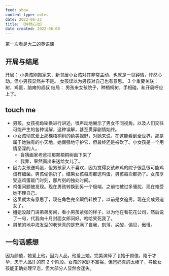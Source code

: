 ```yaml
---
feed: show
content-type: notes
date: 2022-06-23
title: 《怦然心动》
date created: 2022-06-09
---
```


第一次看是大二的英语课

## 开局与结尾

开局：
小男孩刚搬家来，新邻居小女孩对其非常主动，也就是一见钟情，怦然心动。但小男孩显然并不是。
女孩误以为男孩对自己也有意思。
3 个重要关联：树，鸡蛋，脑瘫的叔叔
结局：
男孩来女孩院子，种梧桐树，手相碰，和开局呼应上了。

## touch me

- 男孩，女孩视角轮换进行讲述，很声动地展示了男女不同视角，以及人们交往可能产生的各种误解，这种误解，甚至贯穿剧情始终。
- 小女孩彻底爱上那棵梧桐树的绝美视野，对她来说，在这能看到全世界，那是属于她独有的小天地，她倔强地守护它，但最终还是被砍了。小女孩是一个用情至深的人。
	- 盲猜画家老爸把那颗梧桐树画下来了
	- 我靠，果然画出来送给女儿了。
- 因为女孩送鸡蛋，但男孩家人不喜欢，因为觉得女孩养鸡的院子很乱很可能鸡蛋有细菌。男孩偷偷扔了，结果女孩每周都送鸡蛋，男孩每次都扔了。女孩享受送鸡蛋敲门时刻，那片刻的独处时间。
- 鸡蛋问题被发现。现在男孩转换到另一个极端，之前怕被过多骚扰，现在难受她不理自己。
- 这里就太有意思了，现在角色完全颠倒转换了，以前是女追男，现在变成男追女了。
- 姐姐没敲门进弟弟房间，看小男孩紧张的样子，以为他在看花花公司，然后说了一句，代我向十月封面女郎问好。哈哈笑死我了。
- 男孩的地中海发型的老爸真的是充满了自我，刻薄，尖酸，偏见，傲慢。

## 一句话感想

因为颜值，她爱上他，因为人品，他爱上她。完美演绎了 [[始于颜值，陷于才华，忠于人品]] 的前 2 个阶段。女孩的家庭不富裕，但爸妈真的太棒了，导致女孩能正确处理早恋，但大部分人显然会迷失。

